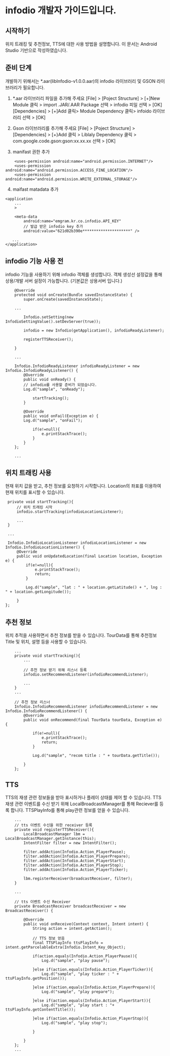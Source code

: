 infodio 개발자 가이드입니다.
============================

시작하기
--------
위치 트래킹 및 추천정보, TTS에 대한 사용 방법을 설명합니다.
이 문서는 Android Studio 기반으로 작성하였습니다.


준비 단계
---------
개발하기 위해서는 *.aar(libInfodio-v1.0.0.aar)의 infodio 라이브러리 및 GSON 라이브러리가 필요합니다.

1. *.aar 라이브러리 파일을 추가해 주세요
[File] > [Poject Structure] > [+]New Module 클릭 > import .JAR/.AAR Package 선택 > infodio 피일 선택 > [OK]
[Dependencies] > [+]Add 클릭> Module Dependency 클릭> infoido 라이브러리 선택 > [OK]

2. Gson 라이브러리를 추가해 주세요
[File] > [Poject Structure] > [Dependencies] > [+}Add 클릭 > Liblaly Dependency 쿨릭 > com.google.code.gson:gson:xx.xx.xx 선택 > [OK]

3. manifast 권한 추가
~~~~
    <uses-permission android:name="android.permission.INTERNET"/>
    <uses-permission android:name="android.permission.ACCESS_FINE_LOCATION"/>
    <uses-permission android:name="android.permission.WRITE_EXTERNAL_STORAGE"/>
~~~~

4. maifast matadata 추가
~~~~
<application
    ...
    >
    
    <meta-data
        android:name="emgram.kr.co.infodio.API_KEY"
        // 발급 받은 infodio key 추가
        android:value="621d02b390e*********************" />

   ...
</application>
~~~~

infodio 기능 사용 전
--------------------
infodio 기능을 사용하기 위해 infodio 객체를 생성합니다.
객체 생성선 설정값을 통해 상용/개발 서버 설정이 가능합니다. (기본값은 상용서버 입니다.)

~~~~
    @Override
    protected void onCreate(Bundle savedInstanceState) {
        super.onCreate(savedInstanceState);

	...

        Infodio.setSetting(new InfodioSettingValue().setDevServer(true));
		
		infodio = new Infodio(getApplication(), infodioReadyListener);

        registerTTSReceiver();

    }

    ...

    Infodio.InfodioReadyListener infodioReadyListener = new Infodio.InfodioReadyListener() {
        @Override
        public void onReady() {
	    // infodio를 사용할 준비가 되었습니다.
	    Log.d("sample", "onReady");

            startTracking();
        }

        @Override
        public void onFail(Exception e) {
	    Log.d("sample", "onFail");

            if(e!=null){
                e.printStackTrace();
            }
        }
    };

    ...
~~~~

위치 트래킹 사용
----------------
현재 위치 값을 받고, 추천 정보를 요청하기 시작합니다.
Location의 좌표를 이용하여 현재 위치를 표시할 수 있습니다.

~~~~
 private void startTracking(){
     // 위치 트래킹 시작
     infodio.startTracking(infodioLocationListener);

     ...
 }

 ...

 Infodio.InfodioLocationListener infodioLocationListener = new Infodio.InfodioLocationListener() {
     @Override
     public void onUpdatedLocation(final Location location, Exception e) {
         if(e!=null){
             e.printStackTrace();
             return;
         }

         Log.d("sample", "lat : " + location.getLatitude() + ", lng : " + location.getLongitude());

     }
};
~~~~


추천 정보
---------
위치 추적을 사용하면서 추천 정보를 받을 수 있습니다.
TourData를 통해 추천정보 Title 및 위치, 설명 등을 사용할 수 있습니다.

~~~~
    ...
    private void startTracking(){
        ...

        // 추천 정보 받기 위해 리스너 등록
        infodio.setRecommendListener(infodioRecommendListener);

        ...
    }
    ...

    // 추천 정보 리스너
    Infodio.InfodioRecommendListener infodioRecommendListener = new Infodio.InfodioRecommendListener() {
        @Override
        public void onRecommend(final TourData tourData, Exception e) {

            if(e!=null){
                e.printStackTrace();
                return;
            }

            Log.d("sample", "recom title : " + tourData.getTitle());

        }
    };
~~~~

TTS
----
TTS의 재생 관련 정보들을 받아 표시하거나 플레이 상태를 제어 할 수 있습니다.
TTS 재생 관련 이벤트를 수신 받기 위해 LocalBroadcastManager를 통해 Reciever를 등록 합니다.
TTSPlayInfo를 통해 play관련 정보를 얻을 수 있습니다.

~~~~
    ...
    // tts 이벤트 수신을 위한 receiver 등록
    private void registerTTSReceiver(){
        LocalBroadcastManager lbm = LocalBroadcastManager.getInstance(this);
        IntentFilter filter = new IntentFilter();

        filter.addAction(Infodio.Action_PlayerPause);
        filter.addAction(Infodio.Action_PlayerPrepare);
        filter.addAction(Infodio.Action_PlayerStart);
        filter.addAction(Infodio.Action_PlayerStop);
        filter.addAction(Infodio.Action_PlayerTicker);

        lbm.registerReceiver(broadcastReceiver, filter);
    }

    ...

    // tts 이벤트 수신 Receiver
    private BroadcastReceiver broadcastReceiver = new BroadcastReceiver() {

        @Override
        public void onReceive(Context context, Intent intent) {
            String action = intent.getAction();

            // TTS 정보 얻음
            final TTSPlayInfo ttsPlayInfo = intent.getParcelableExtra(Infodio.Intent_Key_Object);

            if(action.equals(Infodio.Action_PlayerPause)){
                Log.d("sample", "play pause");

            }else if(action.equals(Infodio.Action_PlayerTicker)){
                Log.d("sample", "play ticker : " + ttsPlayInfo.getPosition());

            }else if(action.equals(Infodio.Action_PlayerPrepare)){
                Log.d("sample", "play prepare");

            }else if(action.equals(Infodio.Action_PlayerStart)){
                Log.d("sample", "play start : "+ ttsPlayInfo.getContentTitle());

            }else if(action.equals(Infodio.Action_PlayerStop)){
                Log.d("sample", "play stop");

            }

        }
    };
    ...
~~~~